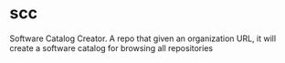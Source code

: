 # scc
Software Catalog Creator. A repo that given an organization URL, it will create a software catalog for browsing all repositories

